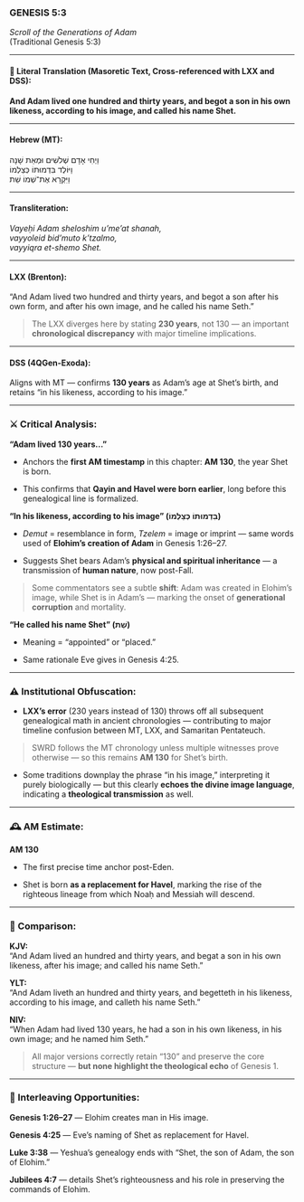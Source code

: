 ### **GENESIS 5:3**

_Scroll of the Generations of Adam_  
(Traditional Genesis 5:3)

---

#### 📜 Literal Translation (Masoretic Text, Cross-referenced with LXX and DSS):

**And Adam lived one hundred and thirty years, and begot a son in his own likeness, according to his image, and called his name Shet.**

---

#### Hebrew (MT):

וַיְחִי אָדָם שְׁלֹשִׁים וּמְאַת שָׁנָה  
וַיּוֹלֶד בִּדְמוּתוֹ כְּצַלְמוֹ  
וַיִּקְרָא אֶת־שְׁמוֹ שֵׁת

---

#### Transliteration:

_Vayeḥi Adam sheloshim u’me’at shanah,  
vayyoleid bid’muto k’tzalmo,  
vayyiqra et-shemo Shet._

---

#### LXX (Brenton):

“And Adam lived two hundred and thirty years, and begot a son after his own form, and after his own image, and he called his name Seth.”

> The LXX diverges here by stating **230 years**, not 130 — an important **chronological discrepancy** with major timeline implications.

---

#### DSS (4QGen-Exoda):

Aligns with MT — confirms **130 years** as Adam’s age at Shet’s birth, and retains “in his likeness, according to his image.”

---

### ⚔️ Critical Analysis:

**“Adam lived 130 years…”**

- Anchors the **first AM timestamp** in this chapter: **AM 130**, the year Shet is born.
    
- This confirms that **Qayin and Havel were born earlier**, long before this genealogical line is formalized.
    

**“In his likeness, according to his image” (בִּדְמוּתוֹ כְּצַלְמוֹ)**

- _Demut_ = resemblance in form, _Tzelem_ = image or imprint — same words used of **Elohim’s creation of Adam** in Genesis 1:26–27.
    
- Suggests Shet bears Adam’s **physical and spiritual inheritance** — a transmission of **human nature**, now post-Fall.
    

> Some commentators see a subtle **shift**: Adam was created in Elohim’s image, while Shet is in Adam’s — marking the onset of **generational corruption** and mortality.

**“He called his name Shet” (שֵׁת)**

- Meaning = “appointed” or “placed.”
    
- Same rationale Eve gives in Genesis 4:25.
    

---

### ⚠️ Institutional Obfuscation:

- **LXX’s error** (230 years instead of 130) throws off all subsequent genealogical math in ancient chronologies — contributing to major timeline confusion between MT, LXX, and Samaritan Pentateuch.
    

> SWRD follows the MT chronology unless multiple witnesses prove otherwise — so this remains **AM 130** for Shet’s birth.

- Some traditions downplay the phrase “in his image,” interpreting it purely biologically — but this clearly **echoes the divine image language**, indicating a **theological transmission** as well.
    

---

### 🕰️ AM Estimate:

**AM 130**

- The first precise time anchor post-Eden.
    
- Shet is born **as a replacement for Havel**, marking the rise of the righteous lineage from which Noaḥ and Messiah will descend.
    

---

### 📖 Comparison:

**KJV:**  
“And Adam lived an hundred and thirty years, and begat a son in his own likeness, after his image; and called his name Seth.”

**YLT:**  
“And Adam liveth an hundred and thirty years, and begetteth in his likeness, according to his image, and calleth his name Seth.”

**NIV:**  
“When Adam had lived 130 years, he had a son in his own likeness, in his own image; and he named him Seth.”

> All major versions correctly retain “130” and preserve the core structure — **but none highlight the theological echo** of Genesis 1.

---

### 🔗 Interleaving Opportunities:

**Genesis 1:26–27** — Elohim creates man in His image.

**Genesis 4:25** — Eve’s naming of Shet as replacement for Havel.

**Luke 3:38** — Yeshua’s genealogy ends with “Shet, the son of Adam, the son of Elohim.”

**Jubilees 4:7** — details Shet’s righteousness and his role in preserving the commands of Elohim.